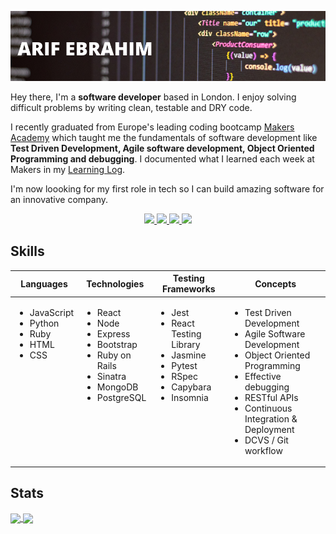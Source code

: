 ![header](./images/gh_banner.png)

Hey there, I'm a **software developer** based in London. I enjoy solving difficult problems by writing clean, testable and DRY code. 

I recently graduated from Europe's leading coding bootcamp [Makers Academy](https://makers.tech/) which taught me the fundamentals of software development like **Test Driven Development, Agile software development, Object Oriented Programming and debugging**. I documented what I learned each week at Makers in my [Learning Log](https://github.com/ArifEbrahim/learning-log). 

I'm now loooking for my first role in tech so I can build amazing software for an innovative company.

<div align="center">
<a href="https://www.linkedin.com/in/arif-e/">
<img src="https://img.shields.io/badge/Arif Ebrahim-0077B5?&logo=linkedin&style=social">
</a>
<a href="https://www.codewars.com/users/ArifEbrahim">
<img src="https://www.codewars.com/users/ArifEbrahim/badges/micro"/>
</a>
<a href="https://github.com/ArifEbrahim/CV">
<img src="https://img.shields.io/badge/CV-Arif%20Ebrahim-blue">
</a>
<a href="https://www.hackerrank.com/arifebrahim">
<img src="https://img.shields.io/badge/HackerRank-Arif%20Ebrahim-brightgreen">
</a>
</div>

## Skills

<div align="center">

<table>
  <thead>
    <tr>
      <th>Languages</th>
      <th>Technologies</th>
      <th>Testing Frameworks</th>
      <th>Concepts</th>
    </tr>
  </thead>
  <tbody>
    <tr>
      <td style="vertical-align: top">
        <ul>
          <li>JavaScript</li>
          <li>Python</li>
          <li>Ruby</li>
          <li>HTML</li>
          <li>CSS</li>
        </ul>
      </td>
      <td style="vertical-align: top">
        <ul>
          <li>React</li>
          <li>Node</li>
          <li>Express</li>
          <li>Bootstrap</li>
          <li>Ruby on Rails</li>
          <li>Sinatra</li>
          <li>MongoDB</li>
          <li>PostgreSQL</li>
        </ul>
      </td>
      <td style="vertical-align: top">
        <ul>
          <li>Jest</li>
          <li>React Testing Library</li>
          <li>Jasmine</li>
          <li>Pytest</li>
          <li>RSpec</li>
          <li>Capybara</li>
          <li>Insomnia</li>
        </ul>
      </td>
      <td style="vertical-align: top">
        <ul>
          <li>Test Driven Development</li>
          <li>Agile Software Development</li>
          <li>Object Oriented Programming</li>
          <li>Effective debugging</li>
          <li>RESTful APIs</li>
          <li>Continuous Integration & Deployment</li>
          <li>DCVS / Git workflow</li>
        </ul>
      </td>
    </tr>
  </tbody>
</table>

</div>

## Stats

<a href="">
<img align="center" src="https://github-readme-stats.vercel.app/api?username=ArifEbrahim&count_private=true&show_icons=true&include_all_commits=true&theme=react" height="175px" />
</a>
<a href="">
<img align="center" src="https://github-readme-stats.vercel.app/api/top-langs/?username=ArifEbrahim&layout=compact&theme=react" height="175px"/>
</a>